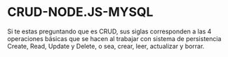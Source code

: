 # CRUD-NODE.JS-MYSQL
Si te estas preguntando que es CRUD, sus siglas corresponden a las 4 operaciones básicas que se hacen al trabajar con sistema de persistencia Create, Read, Update y Delete, o sea, crear, leer, actualizar y borrar.
